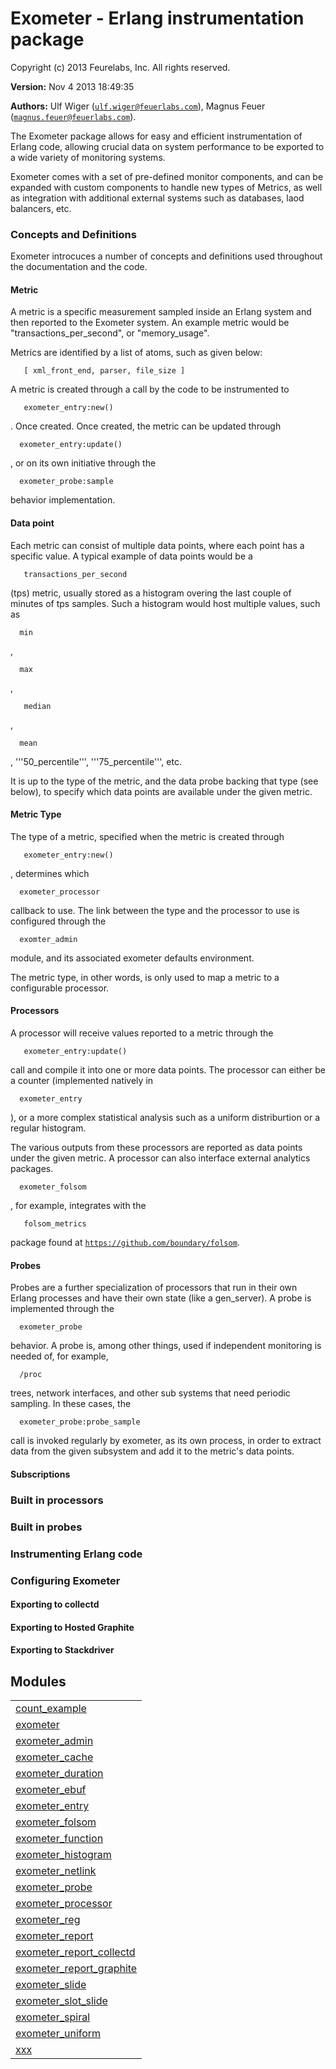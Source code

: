 

# Exometer - Erlang instrumentation package #

Copyright (c) 2013 Feurelabs, Inc. All rights reserved.

__Version:__ Nov 4 2013 18:49:35

__Authors:__ Ulf Wiger ([`ulf.wiger@feuerlabs.com`](mailto:ulf.wiger@feuerlabs.com)), Magnus Feuer ([`magnus.feuer@feuerlabs.com`](mailto:magnus.feuer@feuerlabs.com)).


The Exometer package allows for easy and efficient instrumentation of
Erlang code, allowing crucial data on system performance to be
exported to a wide variety of monitoring systems.

Exometer comes with a set of pre-defined monitor components, and can
be expanded with custom components to handle new types of Metrics, as
well as integration with additional external systems such as
databases, laod balancers, etc.


### <a name="Concepts_and_Definitions">Concepts and Definitions</a> ###

Exometer introcuces a number of concepts and definitions used
throughout the documentation and the code.


#### <a name="Metric">Metric</a> ####

A metric is a specific measurement sampled inside an Erlang system and
then reported to the Exometer system. An example  metric would be
"transactions_per_second", or "memory_usage".

Metrics are identified by a list of atoms, such as given below:

```
   [ xml_front_end, parser, file_size ]
```
A metric is created through a call by the code to be instrumented to

```
   exometer_entry:new()
```
. Once created. Once created, the metric can
be updated through 
```
  exometer_entry:update()
```
, or on its own
initiative through the 
```
  exometer_probe:sample
```

 behavior
implementation.


#### <a name="Data_point">Data point</a> ####

Each metric can consist of multiple data points, where each point has
a specific value. 
A typical example of data points would be a

```
   transactions_per_second
```
 (tps) metric, usually stored as a
histogram overing the last couple of minutes of tps samples. Such a
histogram would host multiple values, such as 
```
  min
```
, 
```
  max
```
,

```
   median
```
, 
```
  mean
```

, '''50_percentile''', '''75_percentile''',
etc.

It is up to the type of the metric, and the data probe backing that
type (see below), to specify which data points are available under the
given metric.


#### <a name="Metric_Type">Metric Type</a> ####
The type of a metric, specified when the metric is created through

```
   exometer_entry:new()
```
, determines which 
```
  exometer_processor
```


callback to use.
The link between the type and the processor to use is configured
through the 
```
  exomter_admin
```

 module, and its associated exometer
defaults environment.

The metric type, in other words, is only used to map a metric to a
configurable processor.


#### <a name="Processors">Processors</a> ####
A processor will receive values reported to a metric through the

```
   exometer_entry:update()
```
 call and compile it into one or more data
points. The processor can either be a counter (implemented natively
in 
```
  exometer_entry
```

), or a more complex statistical analysis such
as a uniform distriburtion or a regular histogram. 

The various outputs from these processors are reported as data points
under the given metric.
A processor can also interface external analytics
packages. 
```
  exometer_folsom
```
, for example, integrates with the

```
   folsom_metrics
```

 package found at
[`https://github.com/boundary/folsom`](https://github.com/boundary/folsom).


#### <a name="Probes">Probes</a> ####
Probes are a further specialization of processors that run in their
own Erlang processes and have their own state (like a gen_server). A
probe is implemented through the 
```
  exometer_probe
```

 behavior.
A probe is, among other things, used if independent monitoring is
needed of, for example, 
```
  /proc
```
 trees, network interfaces, and
other sub systems that need periodic sampling. In these cases,
the 
```
  exometer_probe:probe_sample
```

 call is invoked regularly by
exometer, as its own process, in order to extract data from
the given subsystem and add it to the metric's data points.


#### <a name="Subscriptions">Subscriptions</a> ####


### <a name="Built_in_processors">Built in processors</a> ###


### <a name="Built_in_probes">Built in probes</a> ###


### <a name="Instrumenting_Erlang_code">Instrumenting Erlang code</a> ###


### <a name="Configuring_Exometer">Configuring Exometer</a> ###


#### <a name="Exporting_to_collectd">Exporting to collectd</a> ####


#### <a name="Exporting_to_Hosted_Graphite">Exporting to Hosted Graphite</a> ####


#### <a name="Exporting_to_Stackdriver">Exporting to Stackdriver</a> ####


## Modules ##


<table width="100%" border="0" summary="list of modules">
<tr><td><a href="count_example.md" class="module">count_example</a></td></tr>
<tr><td><a href="exometer.md" class="module">exometer</a></td></tr>
<tr><td><a href="exometer_admin.md" class="module">exometer_admin</a></td></tr>
<tr><td><a href="exometer_cache.md" class="module">exometer_cache</a></td></tr>
<tr><td><a href="exometer_duration.md" class="module">exometer_duration</a></td></tr>
<tr><td><a href="exometer_ebuf.md" class="module">exometer_ebuf</a></td></tr>
<tr><td><a href="exometer_entry.md" class="module">exometer_entry</a></td></tr>
<tr><td><a href="exometer_folsom.md" class="module">exometer_folsom</a></td></tr>
<tr><td><a href="exometer_function.md" class="module">exometer_function</a></td></tr>
<tr><td><a href="exometer_histogram.md" class="module">exometer_histogram</a></td></tr>
<tr><td><a href="exometer_netlink.md" class="module">exometer_netlink</a></td></tr>
<tr><td><a href="exometer_probe.md" class="module">exometer_probe</a></td></tr>
<tr><td><a href="exometer_processor.md" class="module">exometer_processor</a></td></tr>
<tr><td><a href="exometer_reg.md" class="module">exometer_reg</a></td></tr>
<tr><td><a href="exometer_report.md" class="module">exometer_report</a></td></tr>
<tr><td><a href="exometer_report_collectd.md" class="module">exometer_report_collectd</a></td></tr>
<tr><td><a href="exometer_report_graphite.md" class="module">exometer_report_graphite</a></td></tr>
<tr><td><a href="exometer_slide.md" class="module">exometer_slide</a></td></tr>
<tr><td><a href="exometer_slot_slide.md" class="module">exometer_slot_slide</a></td></tr>
<tr><td><a href="exometer_spiral.md" class="module">exometer_spiral</a></td></tr>
<tr><td><a href="exometer_uniform.md" class="module">exometer_uniform</a></td></tr>
<tr><td><a href="xxx.md" class="module">xxx</a></td></tr></table>

